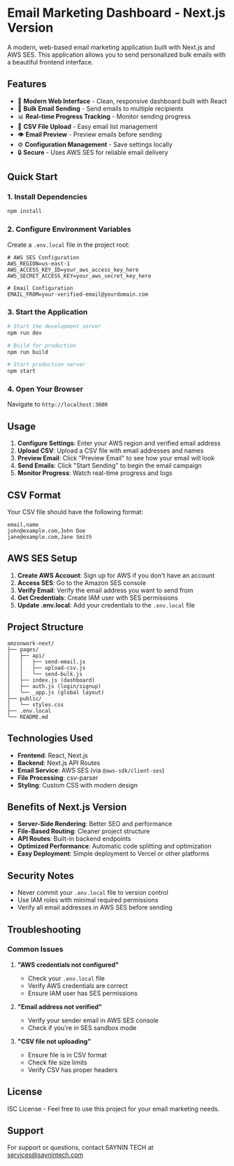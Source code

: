 # Email Marketing Dashboard - Next.js Version

A modern, web-based email marketing application built with Next.js and AWS SES. This application allows you to send personalized bulk emails with a beautiful frontend interface.

## Features

- 🎨 **Modern Web Interface** - Clean, responsive dashboard built with React
- 📧 **Bulk Email Sending** - Send emails to multiple recipients
- 📊 **Real-time Progress Tracking** - Monitor sending progress
- 📁 **CSV File Upload** - Easy email list management
- 👁️ **Email Preview** - Preview emails before sending
- ⚙️ **Configuration Management** - Save settings locally
- 🔒 **Secure** - Uses AWS SES for reliable email delivery

## Quick Start

### 1. Install Dependencies
```bash
npm install
```

### 2. Configure Environment Variables
Create a `.env.local` file in the project root:
```env
# AWS SES Configuration
AWS_REGION=us-east-1
AWS_ACCESS_KEY_ID=your_aws_access_key_here
AWS_SECRET_ACCESS_KEY=your_aws_secret_key_here

# Email Configuration
EMAIL_FROM=your-verified-email@yourdomain.com
```

### 3. Start the Application
```bash
# Start the development server
npm run dev

# Build for production
npm run build

# Start production server
npm start
```

### 4. Open Your Browser
Navigate to `http://localhost:3000`

## Usage

1. **Configure Settings**: Enter your AWS region and verified email address
2. **Upload CSV**: Upload a CSV file with email addresses and names
3. **Preview Email**: Click "Preview Email" to see how your email will look
4. **Send Emails**: Click "Start Sending" to begin the email campaign
5. **Monitor Progress**: Watch real-time progress and logs

## CSV Format

Your CSV file should have the following format:
```csv
email,name
john@example.com,John Doe
jane@example.com,Jane Smith
```

## AWS SES Setup

1. **Create AWS Account**: Sign up for AWS if you don't have an account
2. **Access SES**: Go to the Amazon SES console
3. **Verify Email**: Verify the email address you want to send from
4. **Get Credentials**: Create IAM user with SES permissions
5. **Update .env.local**: Add your credentials to the `.env.local` file

## Project Structure

```
amzonwork-next/
├── pages/
│   ├── api/
│   │   ├── send-email.js
│   │   ├── upload-csv.js
│   │   └── send-bulk.js
│   ├── index.js (dashboard)
│   ├── auth.js (login/signup)
│   └── _app.js (global layout)
├── public/
│   └── styles.css
├── .env.local
└── README.md
```

## Technologies Used

- **Frontend**: React, Next.js
- **Backend**: Next.js API Routes
- **Email Service**: AWS SES (via `@aws-sdk/client-ses`)
- **File Processing**: csv-parser
- **Styling**: Custom CSS with modern design

## Benefits of Next.js Version

- **Server-Side Rendering**: Better SEO and performance
- **File-Based Routing**: Cleaner project structure
- **API Routes**: Built-in backend endpoints
- **Optimized Performance**: Automatic code splitting and optimization
- **Easy Deployment**: Simple deployment to Vercel or other platforms

## Security Notes

- Never commit your `.env.local` file to version control
- Use IAM roles with minimal required permissions
- Verify all email addresses in AWS SES before sending

## Troubleshooting

### Common Issues

1. **"AWS credentials not configured"**
   - Check your `.env.local` file
   - Verify AWS credentials are correct
   - Ensure IAM user has SES permissions

2. **"Email address not verified"**
   - Verify your sender email in AWS SES console
   - Check if you're in SES sandbox mode

3. **"CSV file not uploading"**
   - Ensure file is in CSV format
   - Check file size limits
   - Verify CSV has proper headers

## License

ISC License - Feel free to use this project for your email marketing needs.

## Support

For support or questions, contact SAYNIN TECH at services@saynintech.com